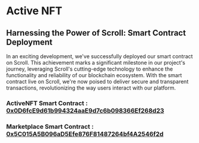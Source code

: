 # Active NFT

## Harnessing the Power of Scroll: Smart Contract Deployment

In an exciting development, we've successfully deployed our smart contract on Scroll. This achievement marks a significant milestone in our project's journey, leveraging Scroll's cutting-edge technology to enhance the functionality and reliability of our blockchain ecosystem. With the smart contract live on Scroll, we're now poised to deliver secure and transparent transactions, revolutionizing the way users interact with our platform.

### ActiveNFT Smart Contract :  [0x0D6fcE9d61b994324aaE9d7c6b098366Ef268d23](https://sepolia.scrollscan.dev/address/0x0d6fce9d61b994324aae9d7c6b098366ef268d23)
### Marketplace Smart Contract :  [0x5C015A5B096aD5Efe876F81487264bf4A2546f2d](https://sepolia.scrollscan.dev/address/0x5c015a5b096ad5efe876f81487264bf4a2546f2d)






